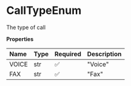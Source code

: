 # CallTypeEnum

The type of call

**Properties**

| Name  | Type | Required | Description |
| :---- | :--- | :------- | :---------- |
| VOICE | str  | ✅       | "Voice"     |
| FAX   | str  | ✅       | "Fax"       |

<!-- This file was generated by liblab | https://liblab.com/ -->
